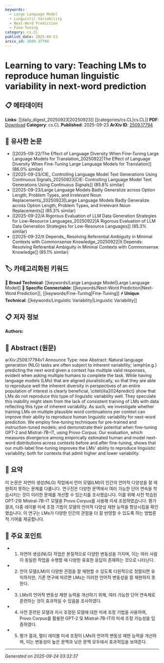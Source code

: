 ```yaml
---
keywords:
  - Large Language Model
  - Linguistic Variability
  - Next-Word Prediction
  - Fine-Tuning
category: cs.CL
publish_date: 2025-09-23
arxiv_id: 2509.17794
---
```


<!-- KEYWORD_LINKING_METADATA:
{
  "processed_timestamp": "2025-09-24T03:32:37.440893",
  "vocabulary_version": "1.0",
  "selected_keywords": [
    "Large Language Model",
    "Linguistic Variability",
    "Next-Word Prediction",
    "Fine-Tuning"
  ],
  "rejected_keywords": [],
  "similarity_scores": {
    "Large Language Model": 0.85,
    "Linguistic Variability": 0.78,
    "Next-Word Prediction": 0.77,
    "Fine-Tuning": 0.79
  },
  "extraction_method": "AI_prompt_based",
  "budget_applied": true,
  "candidates_json": {
    "candidates": [
      {
        "surface": "language models",
        "canonical": "Large Language Model",
        "aliases": [
          "LMs"
        ],
        "category": "broad_technical",
        "rationale": "Language models are central to the study and are a key component in NLP tasks, making them highly connectable.",
        "novelty_score": 0.45,
        "connectivity_score": 0.88,
        "specificity_score": 0.6,
        "link_intent_score": 0.85
      },
      {
        "surface": "linguistic variability",
        "canonical": "Linguistic Variability",
        "aliases": [
          "language variability",
          "variability in language"
        ],
        "category": "unique_technical",
        "rationale": "The concept of linguistic variability is unique to this study and crucial for understanding the research focus.",
        "novelty_score": 0.75,
        "connectivity_score": 0.65,
        "specificity_score": 0.8,
        "link_intent_score": 0.78
      },
      {
        "surface": "next-word prediction",
        "canonical": "Next-Word Prediction",
        "aliases": [
          "word prediction",
          "predicting next word"
        ],
        "category": "specific_connectable",
        "rationale": "Next-word prediction is a specific task that connects to broader NLP applications and model evaluations.",
        "novelty_score": 0.5,
        "connectivity_score": 0.7,
        "specificity_score": 0.72,
        "link_intent_score": 0.77
      },
      {
        "surface": "fine-tuning techniques",
        "canonical": "Fine-Tuning",
        "aliases": [
          "model fine-tuning",
          "fine-tuning methods"
        ],
        "category": "specific_connectable",
        "rationale": "Fine-tuning is a widely applicable technique in machine learning, enhancing model performance and adaptability.",
        "novelty_score": 0.4,
        "connectivity_score": 0.82,
        "specificity_score": 0.68,
        "link_intent_score": 0.79
      }
    ],
    "ban_list_suggestions": [
      "context",
      "task",
      "evaluation"
    ]
  },
  "decisions": [
    {
      "candidate_surface": "language models",
      "resolved_canonical": "Large Language Model",
      "decision": "linked",
      "scores": {
        "novelty": 0.45,
        "connectivity": 0.88,
        "specificity": 0.6,
        "link_intent": 0.85
      }
    },
    {
      "candidate_surface": "linguistic variability",
      "resolved_canonical": "Linguistic Variability",
      "decision": "linked",
      "scores": {
        "novelty": 0.75,
        "connectivity": 0.65,
        "specificity": 0.8,
        "link_intent": 0.78
      }
    },
    {
      "candidate_surface": "next-word prediction",
      "resolved_canonical": "Next-Word Prediction",
      "decision": "linked",
      "scores": {
        "novelty": 0.5,
        "connectivity": 0.7,
        "specificity": 0.72,
        "link_intent": 0.77
      }
    },
    {
      "candidate_surface": "fine-tuning techniques",
      "resolved_canonical": "Fine-Tuning",
      "decision": "linked",
      "scores": {
        "novelty": 0.4,
        "connectivity": 0.82,
        "specificity": 0.68,
        "link_intent": 0.79
      }
    }
  ]
}
-->

# Learning to vary: Teaching LMs to reproduce human linguistic variability in next-word prediction

## 📋 메타데이터

**Links**: [[daily_digest_20250923|20250923]] [[categories/cs.CL|cs.CL]]
**PDF**: [Download](https://arxiv.org/pdf/2509.17794.pdf)
**Category**: cs.CL
**Published**: 2025-09-23
**ArXiv ID**: [2509.17794](https://arxiv.org/abs/2509.17794)

## 🔗 유사한 논문
- [[2025-09-22/The Effect of Language Diversity When Fine-Tuning Large Language Models for Translation_20250922|The Effect of Language Diversity When Fine-Tuning Large Language Models for Translation]] (86.0% similar)
- [[2025-09-23/CIE_ Controlling Language Model Text Generations Using Continuous Signals_20250923|CIE: Controlling Language Model Text Generations Using Continuous Signals]] (85.8% similar)
- [[2025-09-23/Large Language Models Badly Generalize across Option Length, Problem Types, and Irrelevant Noun Replacements_20250923|Large Language Models Badly Generalize across Option Length, Problem Types, and Irrelevant Noun Replacements]] (85.3% similar)
- [[2025-09-22/A Rigorous Evaluation of LLM Data Generation Strategies for Low-Resource Languages_20250922|A Rigorous Evaluation of LLM Data Generation Strategies for Low-Resource Languages]] (85.3% similar)
- [[2025-09-22/It Depends_ Resolving Referential Ambiguity in Minimal Contexts with Commonsense Knowledge_20250922|It Depends: Resolving Referential Ambiguity in Minimal Contexts with Commonsense Knowledge]] (85.1% similar)

## 🏷️ 카테고리화된 키워드
**🧠 Broad Technical**: [[keywords/Large Language Model|Large Language Model]]
**🔗 Specific Connectable**: [[keywords/Next-Word Prediction|Next-Word Prediction]], [[keywords/Fine-Tuning|Fine-Tuning]]
**⚡ Unique Technical**: [[keywords/Linguistic Variability|Linguistic Variability]]

## 📋 저자 정보

**Authors:** 

## 📄 Abstract (원문)

arXiv:2509.17794v1 Announce Type: new 
Abstract: Natural language generation (NLG) tasks are often subject to inherent variability; \emph{e.g.} predicting the next word given a context has multiple valid responses, evident when asking multiple humans to complete the task. While having language models (LMs) that are aligned pluralistically, so that they are able to reproduce well the inherent diversity in perspectives of an entire population of interest is clearly beneficial, \citet{ilia2024predict} show that LMs do not reproduce this type of linguistic variability well. They speculate this inability might stem from the lack of consistent training of LMs with data reflecting this type of inherent variability. As such, we investigate whether training LMs on multiple plausible word continuations per context can improve their ability to reproduce human linguistic variability for next-word prediction. We employ fine-tuning techniques for pre-trained and instruction-tuned models; and demonstrate their potential when fine-tuning GPT-2 and Mistral-7B-IT, using Provo Corpus. Our evaluation, which measures divergence among empirically estimated human and model next-word distributions across contexts before and after fine-tuning, shows that our multi-label fine-tuning improves the LMs' ability to reproduce linguistic variability; both for contexts that admit higher and lower variability.

## 📝 요약

이 논문은 자연어 생성(NLG) 작업에서 언어 모델(LM)이 인간의 언어적 다양성을 잘 재현하지 못하는 문제를 다룹니다. 연구진은 다양한 문맥에서 여러 가능한 단어 연속을 학습시키는 것이 이러한 문제를 개선할 수 있는지를 조사했습니다. 이를 위해 사전 학습된 GPT-2와 Mistral-7B-IT 모델을 Provo Corpus를 사용해 미세 조정하였습니다. 평가 결과, 다중 레이블 미세 조정 기법이 모델의 언어적 다양성 재현 능력을 향상시킴을 확인했습니다. 이 연구는 LMs가 다양한 인간의 관점을 더 잘 반영할 수 있도록 하는 방법론적 기여를 제공합니다.

## 🎯 주요 포인트

- 1. 자연어 생성(NLG) 작업은 본질적으로 다양한 변동성을 가지며, 이는 여러 사람이 동일한 작업을 수행할 때 다양한 유효한 응답이 존재하는 것으로 나타난다.
- 2. 언어 모델(LM)이 다양한 관점을 잘 재현할 수 있도록 다원적으로 정렬되면 유익하지만, 기존 연구에 따르면 LMs는 이러한 언어적 변동성을 잘 재현하지 못한다.
- 3. LMs의 언어적 변동성 재현 능력을 개선하기 위해, 여러 가능한 단어 연속체로 훈련하는 것이 효과적일 수 있음을 조사하였다.
- 4. 사전 훈련된 모델과 지시 조정된 모델에 대한 미세 조정 기법을 사용하여, Provo Corpus를 활용한 GPT-2 및 Mistral-7B-IT의 미세 조정 가능성을 입증하였다.
- 5. 평가 결과, 멀티 레이블 미세 조정이 LMs의 언어적 변동성 재현 능력을 개선하며, 이는 변동성이 높은 문맥과 낮은 문맥 모두에서 효과적임을 보여준다.


---

*Generated on 2025-09-24 03:32:37*